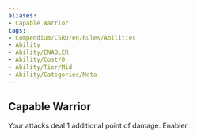 ```yaml
---
aliases:
- Capable Warrior
tags:
- Compendium/CSRD/en/Rules/Abilities
- Ability
- Ability/ENABLER
- Ability/Cost/0
- Ability/Tier/Mid
- Ability/Categories/Meta
---
```


  
## Capable Warrior  
Your attacks deal 1 additional point of damage. Enabler.